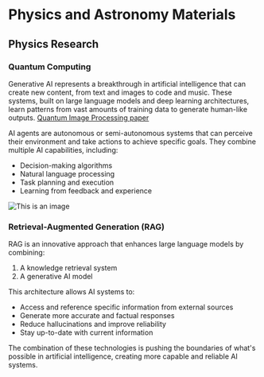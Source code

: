 # Physics and Astronomy Materials




## Physics Research

### Quantum Computing
Generative AI represents a breakthrough in artificial intelligence that can create new content, from text and images to code and music. These systems, built on large language models and deep learning architectures, learn patterns from vast amounts of training data to generate human-like outputs.
[Quantum Image Processing paper](https://dylanz.one/public/paper%20(6).pdf)

AI agents are autonomous or semi-autonomous systems that can perceive their environment and take actions to achieve specific goals. They combine multiple AI capabilities, including:
- Decision-making algorithms
- Natural language processing
- Task planning and execution
- Learning from feedback and experience

![This is an image](https://www.google.com)
### Retrieval-Augmented Generation (RAG)
RAG is an innovative approach that enhances large language models by combining:
1. A knowledge retrieval system
2. A generative AI model

This architecture allows AI systems to:
- Access and reference specific information from external sources
- Generate more accurate and factual responses
- Reduce hallucinations and improve reliability
- Stay up-to-date with current information

The combination of these technologies is pushing the boundaries of what's possible in artificial intelligence, creating more capable and reliable AI systems.

